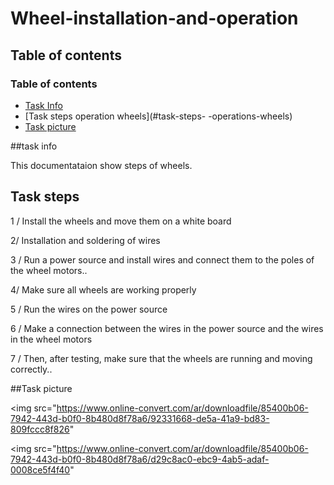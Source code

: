 # Wheel-installation-and-operation


## Table of contents

### Table of contents

* [Task Info](#task-info)
* [Task steps operation  wheels](#task-steps- -operations-wheels)
* [Task picture](#Task-picture)

##task info

This documentataion show steps of wheels.

## Task steps

1 / Install the wheels and move them on a white board

2/ Installation and soldering of wires

3 / Run a power source and install wires and connect them to the poles of the wheel motors..

4/ Make sure all wheels are working properly

5 / Run the wires on the power source

6 / Make a connection between the wires in the power source and the wires in the wheel motors

7 / Then, after testing, make sure that the wheels are running and moving correctly..


##Task picture 

<img src="https://www.online-convert.com/ar/downloadfile/85400b06-7942-443d-b0f0-8b480d8f78a6/92331668-de5a-41a9-bd83-809fccc8f826"

<img src="https://www.online-convert.com/ar/downloadfile/85400b06-7942-443d-b0f0-8b480d8f78a6/d29c8ac0-ebc9-4ab5-adaf-0008ce5f4f40"









